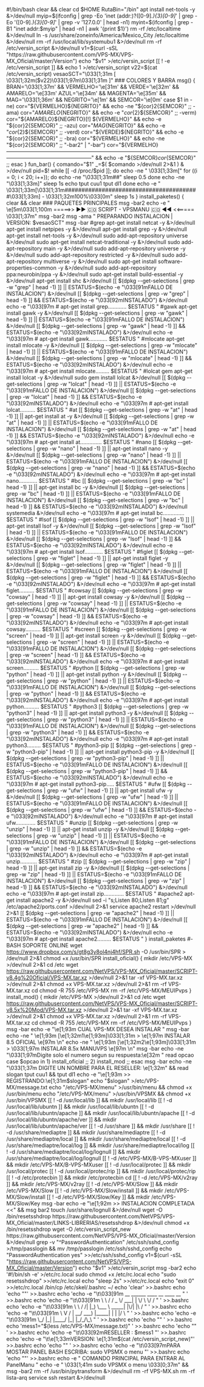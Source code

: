 #!/bin/bash clear && clear cd $HOME RutaBin="/bin" apt install net-tools -y &>/dev/null myip=$(ifconfig | grep -Eo 'inet (addr:)?([0-9]*\.){3}[0-9]*' | grep -Eo '([0-9]*\.){3}[0-9]*' | grep -v '127.0.0' | head -n1) myint=$(ifconfig | grep -B1 "inet addr:$myip" | head -n1 | awk '{print $1}') rm -rf /etc/localtime &>/dev/null ln -s /usr/share/zoneinfo/America/Mexico_City /etc/localtime &>/dev/null rm -rf /usr/local/lib/systemubu1 &>/dev/null rm -rf /etc/versin_script &>/dev/null v1=$(curl -sSL "https://raw.githubusercontent.com/VPS-MX/VPS-MX_Oficial/master/Version") echo "$v1" >/etc/versin_script [[ ! -e /etc/versin_script ]] && echo 1 >/etc/versin_script v22=$(cat /etc/versin_script) vesaoSCT="\033[1;31m [ \033[1;32m($v22)\033[1;97m\033[1;31m ]" ### COLORES Y BARRA msg() { BRAN='\033[1;37m' && VERMELHO='\e[31m' && VERDE='\e[32m' && AMARELO='\e[33m' AZUL='\e[34m' && MAGENTA='\e[35m' && MAG='\033[1;36m' && NEGRITO='\e[1m' && SEMCOR='\e[0m' case $1 in -ne) cor="${VERMELHO}${NEGRITO}" && echo -ne "${cor}${2}${SEMCOR}" ;; -ama) cor="${AMARELO}${NEGRITO}" && echo -e "${cor}${2}${SEMCOR}" ;; -verm) cor="${AMARELO}${NEGRITO}[!] ${VERMELHO}" && echo -e "${cor}${2}${SEMCOR}" ;; -azu) cor="${MAG}${NEGRITO}" && echo -e "${cor}${2}${SEMCOR}" ;; -verd) cor="${VERDE}${NEGRITO}" && echo -e "${cor}${2}${SEMCOR}" ;; -bra) cor="${VERMELHO}" && echo -ne "${cor}${2}${SEMCOR}" ;; "-bar2" | "-bar") cor="${VERMELHO}————————————————————————————————————————————————————" && echo -e "${SEMCOR}${cor}${SEMCOR}" ;; esac } fun_bar() { comando="$1" _=$( $comando >/dev/null 2>&1 ) & >/dev/null pid=$! while [[ -d /proc/$pid ]]; do echo -ne " \033[1;33m[" for ((i = 0; i < 20; i++)); do echo -ne "\033[1;31m##" sleep 0.5 done echo -ne "\033[1;33m]" sleep 1s echo tput cuu1 tput dl1 done echo -e " \033[1;33m[\033[1;31m########################################\033[1;33m] - \033[1;32m100%\033[0m" sleep 1s } install_paketes() { clear && clear ### PAQUETES PRINCIPALES msg -bar2 echo -e " \e[5m\033[1;100m =====>> ►► 🇨🇴 SCRIPT - VPSMANU 🇨🇴 ◄◄ <<===== \033[1;37m" msg -bar2 msg -ama " PREPARANDO INSTALACION | VERSION: $vesaoSCT" msg -bar #grep apt-get install netcat -y &>/dev/null apt-get install netpipes -y &>/dev/null apt-get install grep -y &>/dev/null apt-get install net-tools -y &>/dev/null sudo add-apt-repository universe &>/dev/null sudo apt-get install netcat-traditional -y &>/dev/null sudo add-apt-repository main -y &>/dev/null sudo add-apt-repository universe -y &>/dev/null sudo add-apt-repository restricted -y &>/dev/null sudo add-apt-repository multiverse -y &>/dev/null sudo apt-get install software-properties-common -y &>/dev/null sudo add-apt-repository ppa:neurobin/ppa -y &>/dev/null sudo apt-get install build-essential -y &>/dev/null apt-get install shc &>/dev/null [[ $(dpkg --get-selections | grep -w "grep" | head -1) ]] || ESTATUS=$(echo -e "\033[91mFALLO DE INSTALACION") &>/dev/null [[ $(dpkg --get-selections | grep -w "grep" | head -1) ]] && ESTATUS=$(echo -e "\033[92mINSTALADO") &>/dev/null echo -e "\033[97m # apt-get install grep............ $ESTATUS " #gawk apt-get install gawk -y &>/dev/null [[ $(dpkg --get-selections | grep -w "gawk" | head -1) ]] || ESTATUS=$(echo -e "\033[91mFALLO DE INSTALACION") &>/dev/null [[ $(dpkg --get-selections | grep -w "gawk" | head -1) ]] && ESTATUS=$(echo -e "\033[92mINSTALADO") &>/dev/null echo -e "\033[97m # apt-get install gawk............ $ESTATUS " #mlocate apt-get install mlocate -y &>/dev/null [[ $(dpkg --get-selections | grep -w "mlocate" | head -1) ]] || ESTATUS=$(echo -e "\033[91mFALLO DE INSTALACION") &>/dev/null [[ $(dpkg --get-selections | grep -w "mlocate" | head -1) ]] && ESTATUS=$(echo -e "\033[92mINSTALADO") &>/dev/null echo -e "\033[97m # apt-get install mlocate......... $ESTATUS " #lolcat gem apt-get install lolcat -y &>/dev/null sudo gem install lolcat &>/dev/null [[ $(dpkg --get-selections | grep -w "lolcat" | head -1) ]] || ESTATUS=$(echo -e "\033[91mFALLO DE INSTALACION") &>/dev/null [[ $(dpkg --get-selections | grep -w "lolcat" | head -1) ]] && ESTATUS=$(echo -e "\033[92mINSTALADO") &>/dev/null echo -e "\033[97m # apt-get install lolcat.......... $ESTATUS " #at [[ $(dpkg --get-selections | grep -w "at" | head -1) ]] || apt-get install at -y &>/dev/null [[ $(dpkg --get-selections | grep -w "at" | head -1) ]] || ESTATUS=$(echo -e "\033[91mFALLO DE INSTALACION") &>/dev/null [[ $(dpkg --get-selections | grep -w "at" | head -1) ]] && ESTATUS=$(echo -e "\033[92mINSTALADO") &>/dev/null echo -e "\033[97m # apt-get install at.............. $ESTATUS " #nano [[ $(dpkg --get-selections | grep -w "nano" | head -1) ]] || apt-get install nano -y &>/dev/null [[ $(dpkg --get-selections | grep -w "nano" | head -1) ]] || ESTATUS=$(echo -e "\033[91mFALLO DE INSTALACION") &>/dev/null [[ $(dpkg --get-selections | grep -w "nano" | head -1) ]] && ESTATUS=$(echo -e "\033[92mINSTALADO") &>/dev/null echo -e "\033[97m # apt-get install nano............ $ESTATUS " #bc [[ $(dpkg --get-selections | grep -w "bc" | head -1) ]] || apt-get install bc -y &>/dev/null [[ $(dpkg --get-selections | grep -w "bc" | head -1) ]] || ESTATUS=$(echo -e "\033[91mFALLO DE INSTALACION") &>/dev/null [[ $(dpkg --get-selections | grep -w "bc" | head -1) ]] && ESTATUS=$(echo -e "\033[92mINSTALADO") &>/dev/null systemedia &>/dev/null echo -e "\033[97m # apt-get install bc.............. $ESTATUS " #lsof [[ $(dpkg --get-selections | grep -w "lsof" | head -1) ]] || apt-get install lsof -y &>/dev/null [[ $(dpkg --get-selections | grep -w "lsof" | head -1) ]] || ESTATUS=$(echo -e "\033[91mFALLO DE INSTALACION") &>/dev/null [[ $(dpkg --get-selections | grep -w "lsof" | head -1) ]] && ESTATUS=$(echo -e "\033[92mINSTALADO") &>/dev/null echo -e "\033[97m # apt-get install lsof............ $ESTATUS " #figlet [[ $(dpkg --get-selections | grep -w "figlet" | head -1) ]] || apt-get install figlet -y &>/dev/null [[ $(dpkg --get-selections | grep -w "figlet" | head -1) ]] || ESTATUS=$(echo -e "\033[91mFALLO DE INSTALACION") &>/dev/null [[ $(dpkg --get-selections | grep -w "figlet" | head -1) ]] && ESTATUS=$(echo -e "\033[92mINSTALADO") &>/dev/null echo -e "\033[97m # apt-get install figlet.......... $ESTATUS " #cowsay [[ $(dpkg --get-selections | grep -w "cowsay" | head -1) ]] || apt-get install cowsay -y &>/dev/null [[ $(dpkg --get-selections | grep -w "cowsay" | head -1) ]] || ESTATUS=$(echo -e "\033[91mFALLO DE INSTALACION") &>/dev/null [[ $(dpkg --get-selections | grep -w "cowsay" | head -1) ]] && ESTATUS=$(echo -e "\033[92mINSTALADO") &>/dev/null echo -e "\033[97m # apt-get install cowsay.......... $ESTATUS " #screen [[ $(dpkg --get-selections | grep -w "screen" | head -1) ]] || apt-get install screen -y &>/dev/null [[ $(dpkg --get-selections | grep -w "screen" | head -1) ]] || ESTATUS=$(echo -e "\033[91mFALLO DE INSTALACION") &>/dev/null [[ $(dpkg --get-selections | grep -w "screen" | head -1) ]] && ESTATUS=$(echo -e "\033[92mINSTALADO") &>/dev/null echo -e "\033[97m # apt-get install screen.......... $ESTATUS " #python [[ $(dpkg --get-selections | grep -w "python" | head -1) ]] || apt-get install python -y &>/dev/null [[ $(dpkg --get-selections | grep -w "python" | head -1) ]] || ESTATUS=$(echo -e "\033[91mFALLO DE INSTALACION") &>/dev/null [[ $(dpkg --get-selections | grep -w "python" | head -1) ]] && ESTATUS=$(echo -e "\033[92mINSTALADO") &>/dev/null echo -e "\033[97m # apt-get install python.......... $ESTATUS " #python3 [[ $(dpkg --get-selections | grep -w "python3" | head -1) ]] || apt-get install python3 -y &>/dev/null [[ $(dpkg --get-selections | grep -w "python3" | head -1) ]] || ESTATUS=$(echo -e "\033[91mFALLO DE INSTALACION") &>/dev/null [[ $(dpkg --get-selections | grep -w "python3" | head -1) ]] && ESTATUS=$(echo -e "\033[92mINSTALADO") &>/dev/null echo -e "\033[97m # apt-get install python3......... $ESTATUS " #python3-pip [[ $(dpkg --get-selections | grep -w "python3-pip" | head -1) ]] || apt-get install python3-pip -y &>/dev/null [[ $(dpkg --get-selections | grep -w "python3-pip" | head -1) ]] || ESTATUS=$(echo -e "\033[91mFALLO DE INSTALACION") &>/dev/null [[ $(dpkg --get-selections | grep -w "python3-pip" | head -1) ]] && ESTATUS=$(echo -e "\033[92mINSTALADO") &>/dev/null echo -e "\033[97m # apt-get install python3-pip..... $ESTATUS " #ufw [[ $(dpkg --get-selections | grep -w "ufw" | head -1) ]] || apt-get install ufw -y &>/dev/null [[ $(dpkg --get-selections | grep -w "ufw" | head -1) ]] || ESTATUS=$(echo -e "\033[91mFALLO DE INSTALACION") &>/dev/null [[ $(dpkg --get-selections | grep -w "ufw" | head -1) ]] && ESTATUS=$(echo -e "\033[92mINSTALADO") &>/dev/null echo -e "\033[97m # apt-get install ufw............. $ESTATUS " #unzip [[ $(dpkg --get-selections | grep -w "unzip" | head -1) ]] || apt-get install unzip -y &>/dev/null [[ $(dpkg --get-selections | grep -w "unzip" | head -1) ]] || ESTATUS=$(echo -e "\033[91mFALLO DE INSTALACION") &>/dev/null [[ $(dpkg --get-selections | grep -w "unzip" | head -1) ]] && ESTATUS=$(echo -e "\033[92mINSTALADO") &>/dev/null echo -e "\033[97m # apt-get install unzip........... $ESTATUS " #zip [[ $(dpkg --get-selections | grep -w "zip" | head -1) ]] || apt-get install zip -y &>/dev/null [[ $(dpkg --get-selections | grep -w "zip" | head -1) ]] || ESTATUS=$(echo -e "\033[91mFALLO DE INSTALACION") &>/dev/null [[ $(dpkg --get-selections | grep -w "zip" | head -1) ]] && ESTATUS=$(echo -e "\033[92mINSTALADO") &>/dev/null echo -e "\033[97m # apt-get install zip............. $ESTATUS " #apache2 apt-get install apache2 -y &>/dev/null sed -i "s;Listen 80;Listen 81;g" /etc/apache2/ports.conf >/dev/null 2>&1 service apache2 restart >/dev/null 2>&1 [[ $(dpkg --get-selections | grep -w "apache2" | head -1) ]] || ESTATUS=$(echo -e "\033[91mFALLO DE INSTALACION") &>/dev/null [[ $(dpkg --get-selections | grep -w "apache2" | head -1) ]] && ESTATUS=$(echo -e "\033[92mINSTALADO") &>/dev/null echo -e "\033[97m # apt-get install apache2......... $ESTATUS " } install_paketes #-BASH SOPORTE ONLINE wget https://www.dropbox.com/s/gt8g3y8ol4nj4hf/SPR.sh -O /usr/bin/SPR > /dev/null 2>&1 chmod +x /usr/bin/SPR install_oficial() { mkdir /etc/VPS-MX >/dev/null 2>&1 cd /etc wget https://raw.githubusercontent.com/NetVPS/VPS-MX_Oficial/master/SCRIPT-v8.4g%20Oficial/VPS-MX.tar.xz >/dev/null 2>&1 tar -xf VPS-MX.tar.xz >/dev/null 2>&1 chmod +x VPS-MX.tar.xz >/dev/null 2>&1 rm -rf VPS-MX.tar.xz cd chmod -R 755 /etc/VPS-MX rm -rf /etc/VPS-MX/MEUIPvps } install_mod() { mkdir /etc/VPS-MX >/dev/null 2>&1 cd /etc wget https://raw.githubusercontent.com/NetVPS/VPS-MX_Oficial/master/SCRIPT-v8.5x%20Mod/VPS-MX.tar.xz >/dev/null 2>&1 tar -xf VPS-MX.tar.xz >/dev/null 2>&1 chmod +x VPS-MX.tar.xz >/dev/null 2>&1 rm -rf VPS-MX.tar.xz cd chmod -R 755 /etc/VPS-MX rm -rf /etc/VPS-MX/MEUIPvps } msg -bar echo -e "\e[1;93m CUAL VPS-MX DESEA INSTALAR " msg -bar echo -ne " \e[1;93m [\e[1;32m1\e[1;93m]\033[1;31m > \e[1;97m INSTALAR 8.5 OFICIAL \e[97m \n" echo -ne " \e[1;93m [\e[1;32m2\e[1;93m]\033[1;31m > \033[1;97m INSTALAR 8.5x MANUVPS \e[97m \n" msg -bar echo -ne "\033[1;97mDigite solo el numero segun su respuesta:\e[32m " read opcao case $opcao in 1) install_oficial ;; 2) install_mod ;; esac msg -bar echo -ne "\033[1;37m DIGITE UN NOMBRE PARA EL RESELLER: \e[1;32m" && read slogan tput cuu1 && tput dl1 echo -e "\e[1;93m >> REGISTRANDO:\e[1;31m$slogan" echo "$slogan" >/etc/VPS-MX/message.txt echo "/etc/VPS-MX/menu" >/usr/bin/menu && chmod +x /usr/bin/menu echo "/etc/VPS-MX/menu" >/usr/bin/VPSMX && chmod +x /usr/bin/VPSMX [[ ! -d /usr/local/lib ]] && mkdir /usr/local/lib [[ ! -d /usr/local/lib/ubuntn ]] && mkdir /usr/local/lib/ubuntn [[ ! -d /usr/local/lib/ubuntn/apache ]] && mkdir /usr/local/lib/ubuntn/apache [[ ! -d /usr/local/lib/ubuntn/apache/ver ]] && mkdir /usr/local/lib/ubuntn/apache/ver [[ ! -d /usr/share ]] && mkdir /usr/share [[ ! -d /usr/share/mediaptre ]] && mkdir /usr/share/mediaptre [[ ! -d /usr/share/mediaptre/local ]] && mkdir /usr/share/mediaptre/local [[ ! -d /usr/share/mediaptre/local/log ]] && mkdir /usr/share/mediaptre/local/log [[ ! -d /usr/share/mediaptre/local/log/lognull ]] && mkdir /usr/share/mediaptre/local/log/lognull [[ ! -d /etc/VPS-MX/B-VPS-MXuser ]] && mkdir /etc/VPS-MX/B-VPS-MXuser [[ ! -d /usr/local/protec ]] && mkdir /usr/local/protec [[ ! -d /usr/local/protec/rip ]] && mkdir /usr/local/protec/rip [[ ! -d /etc/protecbin ]] && mkdir /etc/protecbin cd [[ ! -d /etc/VPS-MX/v2ray ]] && mkdir /etc/VPS-MX/v2ray [[ ! -d /etc/VPS-MX/Slow ]] && mkdir /etc/VPS-MX/Slow [[ ! -d /etc/VPS-MX/Slow/install ]] && mkdir /etc/VPS-MX/Slow/install [[ ! -d /etc/VPS-MX/Slow/Key ]] && mkdir /etc/VPS-MX/Slow/Key msg -bar echo -e "\e[1;92m >> INSTALACION COMPLETADA <<" && msg bar2 touch /usr/share/lognull &>/dev/null wget -O /bin/resetsshdrop https://raw.githubusercontent.com/NetVPS/VPS-MX_Oficial/master/LINKS-LIBRERIAS/resetsshdrop &>/dev/null chmod +x /bin/resetsshdrop wget -O /etc/versin_script_new https://raw.githubusercontent.com/NetVPS/VPS-MX_Oficial/master/Version &>/dev/null grep -v "^PasswordAuthentication" /etc/ssh/sshd_config >/tmp/passlogin && mv /tmp/passlogin /etc/ssh/sshd_config echo "PasswordAuthentication yes" >>/etc/ssh/sshd_config v1=$(curl -sSL "https://raw.githubusercontent.com/NetVPS/VPS-MX_Oficial/master/Version") echo "$v1" >/etc/versin_script msg -bar2 echo '#!/bin/sh -e' >/etc/rc.local sudo chmod +x /etc/rc.local echo "sudo resetsshdrop" >>/etc/rc.local echo "sleep 2s" >>/etc/rc.local echo "exit 0" >>/etc/rc.local /bin/cp /etc/skel/.bashrc ~/ echo 'clear' >>.bashrc echo 'echo ""' >>.bashrc echo 'echo -e "\t\033[91m __ ______ ____ __ ____ __ " ' >>.bashrc echo 'echo -e "\t\033[91m \ \ / / _ \/ ___| | \/ \ \/ / " ' >>.bashrc echo 'echo -e "\t\033[91m \ \ / /| |_) \___ \ _____| |\/| |\ / " ' >>.bashrc echo 'echo -e "\t\033[91m \ V / | __/ ___) |_____| | | |/ \ " ' >>.bashrc echo 'echo -e "\t\033[91m \_/ |_| |____/ |_| |_/_/\_\ " ' >>.bashrc echo 'echo "" ' >>.bashrc echo 'mess1="$(less /etc/VPS-MX/message.txt)" ' >>.bashrc echo 'echo "" ' >>.bashrc echo 'echo -e "\t\033[92mRESELLER : $mess1 "' >>.bashrc echo 'echo -e "\t\e[1;33mVERSION: \e[1;31m$(cat /etc/versin_script_new)"' >>.bashrc echo 'echo "" ' >>.bashrc echo 'echo -e "\t\033[97mPARA MOSTAR PANEL BASH ESCRIBA: sudo VPSMX o menu "' >>.bashrc echo 'echo ""' >>.bashrc echo -e " COMANDO PRINCIPAL PARA ENTRAR AL PanelManu " echo -e " \033[1;41m sudo VPSMX o menu \033[0;37m" && msg -bar2 rm -rf /usr/bin/pytransform &>/dev/null rm -rf VPS-MX.sh rm -rf lista-arq service ssh restart &>/dev/null
